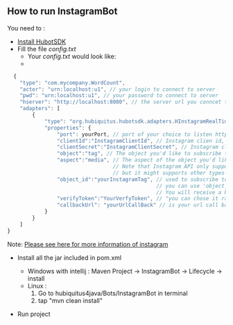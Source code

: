 ## How to run InstagramBot

You need to :
  * [Install HubotSDK](https://github.com/hubiquitus/hubiquitus4java/blob/master/doc/HubotSDK/installation_HubotSDK.md)
  * Fill the file _config.txt_
    - Your _config.txt_ would look like:
    - 
```js
  {
    "type": "com.mycompany.WordCount",
    "actor": "urn:localhost:u1", // your login to connect to server
    "pwd": "urn:localhost:u1", // your password to connect to server
    "hserver": "http://localhost:8080", // the server url you conncet to 
    "adapters": [
        {
            "type": "org.hubiquitus.hubotsdk.adapters.HInstagramRealTimeInbox", // fix, the path of class HInstagramRealTimeInbox
            "properties": {
                "port": yourPort, // port of your choice to listen http
                "clientId":"InstagramClientId", // Instagram clien id, you get it at the instagram subscription
                "clientSecret":"InstagramClientSecret", // Instagram clien secret, you get it at the instagram subscription.
                "object":"tag", // The object you'd like to subscribe to (in this case, "tag").
                "aspect":"media", // The aspect of the object you'd like to subscribe to (for this adapter, "media").
                                  // Note that Instagram API only support "media" at this time, 
                                  // but it might supports other types of subscriptions in the future.
                "object_id":"yourInstagramTag", // used to subscribe to new photos tagged with certain words. ie (Paris, USA, TIKJDA, ...),
                                                // you can use 'object_id = nofilter' to listen all notification of new photos. 
                                                // You will receive a POST request at the callback URL every time anyone posts a new photo with the tag.
                "verifyToken":"YourVerfyToken", // "you can chose it randomly" ie(19a78b66c)
                "callbackUrl": "yourUrlCallBack" // is your url call back, ie( yourEndPoint:YourPort)   
            }
        }
    ]
}
```

Note: [Please see here for more information of instagram](http://instagram.com/developer/)

  * Install all the jar included in pom.xml
    - Windows with intellij : Maven Project -> InstagramBot -> Lifecycle -> install
    - Linux :
      1. Go to hubiquitus4java/Bots/InstagramBot in terminal
      2. tap "mvn clean install"

  * Run project
